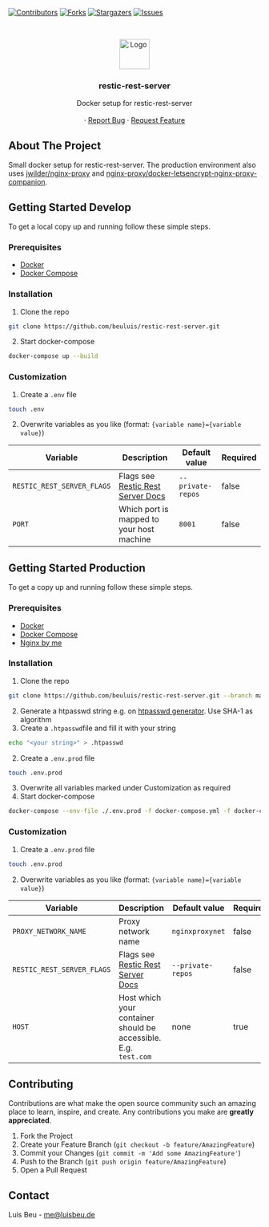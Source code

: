 [![Contributors][contributors-shield]][contributors-url]
[![Forks][forks-shield]][forks-url]
[![Stargazers][stars-shield]][stars-url]
[![Issues][issues-shield]][issues-url]

<!-- PROJECT LOGO -->
<br />
<p align="center">
  <img src="https://restic.readthedocs.io/en/stable/_static/logo.png" alt="Logo" height="60">

  <h3 align="center">restic-rest-server</h3>

  <p align="center">
    Docker setup for restic-rest-server
    <br />
    <br />
    ·
    <a href="https://github.com/beuluis/restic-rest-server/issues">Report Bug</a>
    ·
    <a href="https://github.com/beuluis/restic-rest-server/issues">Request Feature</a>
  </p>
</p>

<!-- ABOUT THE PROJECT -->

## About The Project

Small docker setup for restic-rest-server. The production environment also uses [jwilder/nginx-proxy](https://github.com/nginx-proxy/nginx-proxy) and [nginx-proxy/docker-letsencrypt-nginx-proxy-companion](https://github.com/nginx-proxy/docker-letsencrypt-nginx-proxy-companion).

<!-- GETTING STARTED -->

## Getting Started Develop

To get a local copy up and running follow these simple steps.

### Prerequisites

- [Docker](https://docs.docker.com/get-docker/)
- [Docker Compose](https://docs.docker.com/compose/install/)

### Installation

1. Clone the repo

```sh
git clone https://github.com/beuluis/restic-rest-server.git
```

2. Start docker-compose

```sh
docker-compose up --build
```

### Customization

1. Create a `.env` file

```sh
touch .env
```

2. Overwrite variables as you like (format: `{variable name}={variable value}`)

| Variable                   | Description                                                                | Default value     | Required |
| -------------------------- | -------------------------------------------------------------------------- | ----------------- | -------- |
| `RESTIC_REST_SERVER_FLAGS` | Flags see [Restic Rest Server Docs](https://github.com/restic/rest-server) | `--private-repos` | false    |
| `PORT`                     | Which port is mapped to your host machine                                  | `8001`            | false    |

## Getting Started Production

To get a copy up and running follow these simple steps.

### Prerequisites

- [Docker](https://docs.docker.com/get-docker/)
- [Docker Compose](https://docs.docker.com/compose/install/)
- [Nginx by me](https://github.com/beuluis/nginx)

### Installation

1. Clone the repo

```sh
git clone https://github.com/beuluis/restic-rest-server.git --branch master --bare
```

2. Generate a htpasswd string e.g. on [htpasswd generator](http://aspirine.org/htpasswd_en.html). Use SHA-1 as algorithm
3. Create a `.htpasswd`file and fill it with your string

```sh
echo "<your string>" > .htpasswd
```

2. Create a `.env.prod` file

```sh
touch .env.prod
```

3. Overwrite all variables marked under Customization as required
4. Start docker-compose

```sh
docker-compose --env-file ./.env.prod -f docker-compose.yml -f docker-compose.production.yml up -d
```

### Customization

1. Create a `.env.prod` file

```sh
touch .env.prod
```

2. Overwrite variables as you like (format: `{variable name}={variable value}`)

| Variable                   | Description                                                                | Default value     | Required |
| -------------------------- | -------------------------------------------------------------------------- | ----------------- | -------- |
| `PROXY_NETWORK_NAME`       | Proxy network name                                                         | `nginxproxynet`   | false    |
| `RESTIC_REST_SERVER_FLAGS` | Flags see [Restic Rest Server Docs](https://github.com/restic/rest-server) | `--private-repos` | false    |
| `HOST`                     | Host which your container should be accessible. E.g. `test.com`            | none              | true     |

<!-- CONTRIBUTING -->

## Contributing

Contributions are what make the open source community such an amazing place to learn, inspire, and create. Any contributions you make are **greatly appreciated**.

1. Fork the Project
2. Create your Feature Branch (`git checkout -b feature/AmazingFeature`)
3. Commit your Changes (`git commit -m 'Add some AmazingFeature'`)
4. Push to the Branch (`git push origin feature/AmazingFeature`)
5. Open a Pull Request

<!-- CONTACT -->

## Contact

Luis Beu - me@luisbeu.de

<!-- MARKDOWN LINKS & IMAGES -->
<!-- https://www.markdownguide.org/basic-syntax/#reference-style-links -->

[contributors-shield]: https://img.shields.io/github/contributors/beuluis/restic-rest-server.svg?style=flat-square
[contributors-url]: https://github.com/beuluis/restic-rest-server/graphs/contributors
[forks-shield]: https://img.shields.io/github/forks/beuluis/restic-rest-server.svg?style=flat-square
[forks-url]: https://github.com/beuluis/restic-rest-server/network/members
[stars-shield]: https://img.shields.io/github/stars/beuluis/restic-rest-server.svg?style=flat-square
[stars-url]: https://github.com/beuluis/restic-rest-server/stargazers
[issues-shield]: https://img.shields.io/github/issues/beuluis/restic-rest-server.svg?style=flat-square
[issues-url]: https://github.com/beuluis/restic-rest-server/issues
[license-shield]: https://img.shields.io/github/license/beuluis/restic-rest-server.svg?style=flat-square
